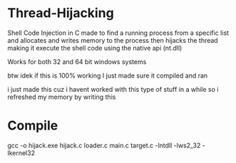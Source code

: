 # Thread-Hijacking
Shell Code Injection in C made to find a running process from a specific list and allocates and writes memory to the process then hijacks the thread making it execute the shell code using the native api (nt.dll)

Works for both 32 and 64 bit windows systems

btw idek if this is 100% working I just made sure it compiled and ran

i just made this cuz i havent worked with this type of stuff in a while so i refreshed my memory by writing this

# Compile

gcc -o hijack.exe hijack.c loader.c main.c target.c -lntdll -lws2_32 -lkernel32
